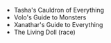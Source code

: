 - Tasha's Cauldron of Everything
- Volo's Guide to Monsters
- Xanathar's Guide to Everything
- The Living Doll (race)